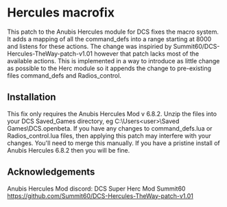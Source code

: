 # Hercules macrofix

This patch to the Anubis Hercules module for DCS fixes the macro system. It adds a mapping of all the command_defs into a range starting at 8000 and listens for these actions. The change was inspiried by Summit60/DCS-Hercules-TheWay-patch-v1.01 however that patch lacks most of the available actions. This is implemented in a way to introduce as little change as possible to the Herc module so it appends the change to pre-existing files command_defs and Radios_control. 

## Installation

This fix only requires the Anubis Hercules Mod v 6.8.2. Unzip the files into your DCS Saved_Games directory, eg C:\Users\<user>\Saved Games\DCS.openbeta. If you have any changes to command_defs.lua or Radios_control.lua files, then applying this patch may interfere with your changes. You'll need to merge this manually. If you have a pristine install of Anubis Hercules 6.8.2 then you will be fine.

## Acknowledgements

Anubis Hercules Mod discord: DCS Super Herc Mod
Summit60 https://github.com/Summit60/DCS-Hercules-TheWay-patch-v1.01
